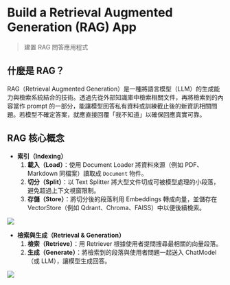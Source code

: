 # Build a Retrieval Augmented Generation (RAG) App
> 建置 RAG 問答應用程式

## 什麼是 RAG？  
RAG（Retrieval Augmented Generation）是一種將語言模型（LLM）的生成能力與檢索系統結合的技術。透過先從外部知識庫中檢索相關文件，再將檢索到的內容當作 prompt 的一部分，能讓模型回答私有資料或訓練截止後的新資訊相關問題。若模型不確定答案，就應直接回覆「我不知道」以確保回應真實可靠。

## RAG 核心概念  
- **索引（Indexing）**  
  1. **載入（Load）**：使用 Document Loader 將資料來源（例如 PDF、Markdown 同檔案）讀取成 `Document` 物件。  
  2. **切分（Split）**：以 Text Splitter 將大型文件切成可被模型處理的小段落，避免超過上下文視窗限制。  
  3. **存儲（Store）**：將切分後的段落利用 Embeddings 轉成向量，並儲存在 VectorStore（例如 Qdrant、Chroma、FAISS）中以便後續檢索。

![](https://python.langchain.com/v0.2/assets/images/rag_indexing-8160f90a90a33253d0154659cf7d453f.png)

- **檢索與生成（Retrieval & Generation）**  
  1. **檢索（Retrieve）**：用 Retriever 根據使用者提問搜尋最相關的向量段落。  
  2. **生成（Generate）**：將檢索到的段落與使用者問題一起送入 ChatModel（或 LLM），讓模型生成回答。

![](https://python.langchain.com/v0.2/assets/images/rag_retrieval_generation-1046a4668d6bb08786ef73c56d4f228a.png)
